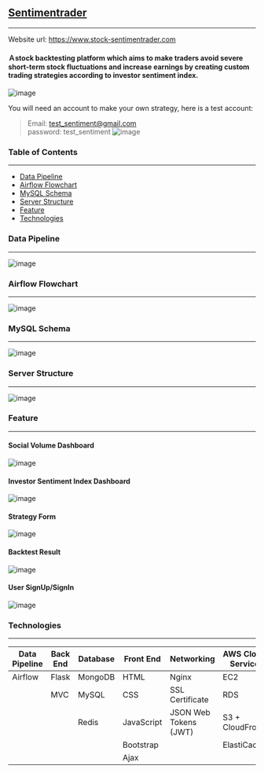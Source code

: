 ## [Sentimentrader](https://www.stock-sentimentrader.com)
***
Website url: https://www.stock-sentimentrader.com  

#### Ａstock backtesting platform which aims to make traders avoid severe short-term stock fluctuations and increase earnings by creating custom trading strategies according to investor sentiment index.
![image](https://github.com/menghsin-2021/images-in-readme/blob/main/sentimentrader/features/abstract.jpg)
  
  
You will need an account to make your own strategy, here is a test account:  
>Email: test_sentiment@gmail.com  
password: test_sentiment
![image](https://github.com/menghsin-2021/images-in-readme/blob/main/sentimentrader/features/login_figure.jpg)

### Table of Contents
***
- [Data Pipeline](#Data-Pipeline)
- [Airflow Flowchart](#Airflow-Flowchart)
- [MySQL Schema](#MySQL-Schema)
- [Server Structure](#Server-Structure)
- [Feature](#Feature)
- [Technologies](#Technologies)

### Data Pipeline
***
![image](https://github.com/menghsin-2021/images-in-readme/blob/main/sentimentrader/features/data_pipeline_sentimentrader.jpg)
### Airflow Flowchart
***
![image](https://github.com/menghsin-2021/images-in-readme/blob/main/sentimentrader/features/airflow_flowchart.png)
### MySQL Schema
***
![image](https://github.com/menghsin-2021/images-in-readme/blob/main/sentimentrader/features/mysql_schema.png)
### Server Structure
***
![image](https://github.com/menghsin-2021/images-in-readme/blob/main/sentimentrader/features/web_development.jpg)
### Feature
***

#### Social Volume Dashboard 
![image](https://github.com/menghsin-2021/images-in-readme/blob/main/sentimentrader/features/social_volume.gif)
#### Investor Sentiment Index Dashboard  
![image](https://github.com/menghsin-2021/images-in-readme/blob/main/sentimentrader/features/sentiment.gif)
#### Strategy Form  
![image](https://github.com/menghsin-2021/images-in-readme/blob/main/sentimentrader/features/strategy.gif)
#### Backtest Result  
![image](https://github.com/menghsin-2021/images-in-readme/blob/main/sentimentrader/features/result.gif)
#### User SignUp/SignIn  
![image](https://github.com/menghsin-2021/images-in-readme/blob/main/sentimentrader/features/login-4.gif)
  
### Technologies
***
|Data Pipeline|Back End |Database|Front End |Networking           |AWS Cloud Service  |Modules  |
|---	      |---	    |---	 |---	    |---	              |---	              |---	    |
|Airflow      |Flask    |MongoDB |HTML      |Nginx                |EC2                |Jieba    |
|   	      |MVC      |MySQL   |CSS       |SSL Certificate      |RDS                |Plotly   |
|   	      |   	    |Redis   |JavaScript|JSON Web Tokens (JWT)|S3 + CloudFront    |pandas   |
|   	      |   	    |        |Bootstrap |   	              |ElastiCache        |Ta-lib   |
|   	      |   	    |        |Ajax      |   	              |   	              |         |

